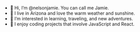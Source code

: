 - 👋 Hi, I’m @nelsonjamie. You can call me Jamie. 
- 🌵 I live in Arizona and love the warm weather and sunshine. 
- 👀 I’m interested in learning, traveling, and new adventures.
- 🌱 I enjoy coding projects that involve JavaScript and React. 


<!---
nelsonjamie/nelsonjamie is a ✨ special ✨ repository because its `README.md` (this file) appears on your GitHub profile.
You can click the Preview link to take a look at your changes.
--->
